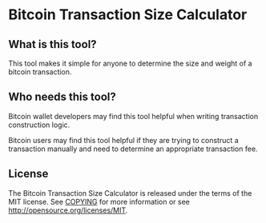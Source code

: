 Bitcoin Transaction Size Calculator
=====================================

What is this tool?
----------------

This tool makes it simple for anyone to determine the size and weight of a bitcoin transaction.

Who needs this tool?
----------------
Bitcoin wallet developers may find this tool helpful when writing transaction construction logic.

Bitcoin users may find this tool helpful if they are trying to construct a transaction manually and need to determine an appropriate transaction fee.

License
-------

The Bitcoin Transaction Size Calculator is released under the terms of the MIT license. See [COPYING](COPYING) for more
information or see http://opensource.org/licenses/MIT.


